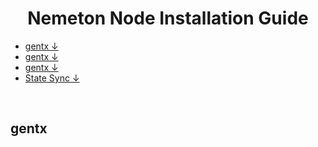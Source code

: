 <!--
<img src='https://thumbs.dreamstime.com/z/%D0%B1%D0%B8%D0%B7%D0%BD%D0%B5%D1%81-%D0%B2%D0%B5%D0%B1-%D0%B8%D0%BD%D1%81%D1%82%D1%80%D1%83%D0%BC%D0%B5%D0%BD%D1%82-%D0%B3%D0%BE%D1%80%D0%B8%D0%B7%D0%BE%D0%BD%D1%82%D0%B0%D0%BB%D1%8C%D0%BD%D1%8B%D0%B9-%D0%B1%D0%B0%D0%BD%D0%BD%D0%B5%D1%80-%D1%81%D0%BE%D0%B2%D1%80%D0%B5%D0%BC%D0%B5%D0%BD%D0%BD%D1%8B%D0%B9-%D0%B4%D0%B8%D0%B7%D0%B0%D0%B9%D0%BD-231884478.jpg'>
-->

<div align="center">
  <h1> Nemeton Node Installation Guide</h1>
</div>


- [gentx ↓](#part1)  
- [gentx ↓](#part2)  
- [gentx ↓](#part3)  
- [State Sync ↓](#part4)  




<br> 

<a name="part1"></a> 
 
## gentx
